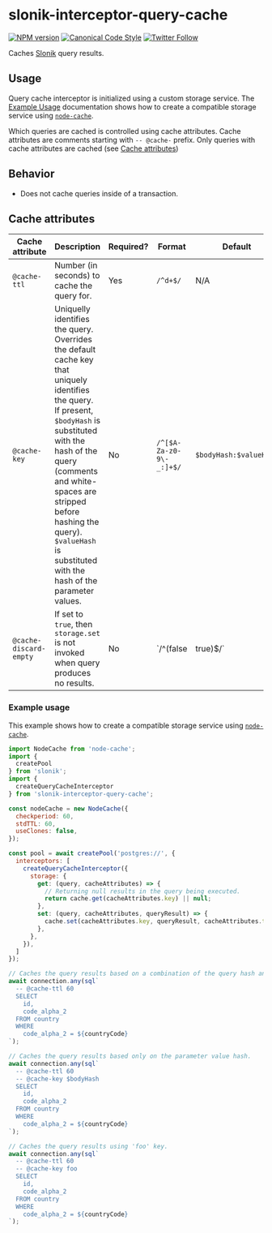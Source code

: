 # slonik-interceptor-query-cache

[![NPM version](http://img.shields.io/npm/v/slonik-interceptor-query-cache.svg?style=flat-square)](https://www.npmjs.org/package/slonik-interceptor-query-cache)
[![Canonical Code Style](https://img.shields.io/badge/code%20style-canonical-blue.svg?style=flat-square)](https://github.com/gajus/canonical)
[![Twitter Follow](https://img.shields.io/twitter/follow/kuizinas.svg?style=social&label=Follow)](https://twitter.com/kuizinas)

Caches [Slonik](https://github.com/gajus/slonik) query results.

## Usage

Query cache interceptor is initialized using a custom storage service. The [Example Usage](#example-usage) documentation shows how to create a compatible storage service using [`node-cache`](https://www.npmjs.com/package/node-cache).

Which queries are cached is controlled using cache attributes. Cache attributes are comments starting with `-- @cache-` prefix. Only queries with cache attributes are cached (see [Cache attributes](#cache-attributes))

## Behavior

* Does not cache queries inside of a transaction.

## Cache attributes

|Cache attribute|Description|Required?|Format|Default|
|---|---|---|---|---|
|`@cache-ttl`|Number (in seconds) to cache the query for.|Yes|`/^d+$/`|N/A|
|`@cache-key`|Uniquelly identifies the query. Overrides the default cache key that uniquely identifies the query. If present, `$bodyHash` is substituted with the hash of the query (comments and white-spaces are stripped before hashing the query). `$valueHash` is substituted with the hash of the parameter values.|No|`/^[$A-Za-z0-9\-_:]+$/`|`$bodyHash:$valueHash`|
|`@cache-discard-empty`|If set to `true`, then `storage.set` is not invoked when query produces no results.|No|`/^(false|true)$/`|`false`|

### Example usage

This example shows how to create a compatible storage service using [`node-cache`](https://www.npmjs.com/package/node-cache).

```js
import NodeCache from 'node-cache';
import {
  createPool
} from 'slonik';
import {
  createQueryCacheInterceptor
} from 'slonik-interceptor-query-cache';

const nodeCache = new NodeCache({
  checkperiod: 60,
  stdTTL: 60,
  useClones: false,
});

const pool = await createPool('postgres://', {
  interceptors: [
    createQueryCacheInterceptor({
      storage: {
        get: (query, cacheAttributes) => {
          // Returning null results in the query being executed.
          return cache.get(cacheAttributes.key) || null;
        },
        set: (query, cacheAttributes, queryResult) => {
          cache.set(cacheAttributes.key, queryResult, cacheAttributes.ttl);
        },
      },
    }),
  ]
});

// Caches the query results based on a combination of the query hash and the parameter value hash.
await connection.any(sql`
  -- @cache-ttl 60
  SELECT
    id,
    code_alpha_2
  FROM country
  WHERE
    code_alpha_2 = ${countryCode}
`);

// Caches the query results based only on the parameter value hash.
await connection.any(sql`
  -- @cache-ttl 60
  -- @cache-key $bodyHash
  SELECT
    id,
    code_alpha_2
  FROM country
  WHERE
    code_alpha_2 = ${countryCode}
`);

// Caches the query results using 'foo' key.
await connection.any(sql`
  -- @cache-ttl 60
  -- @cache-key foo
  SELECT
    id,
    code_alpha_2
  FROM country
  WHERE
    code_alpha_2 = ${countryCode}
`);
```